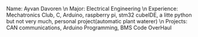 Name: Ayvan Davoren \n
Major: Electrical Engineering \n
Experience: Mechatronics Club, C, Arduino, raspberry pi, stm32 cubeIDE, a litte python but not very much, personal project(automatic plant waterer) \n
Projects: CAN communications, Arduino Programming, BMS Code OverHaul
